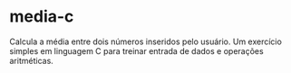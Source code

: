 # media-c
Calcula a média entre dois números inseridos pelo usuário. Um exercício simples em linguagem C para treinar entrada de dados e operações aritméticas.
